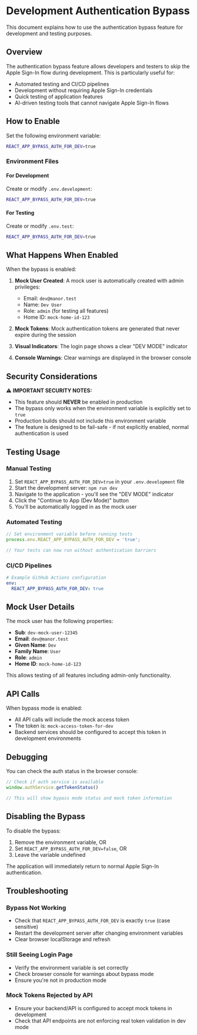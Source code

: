 # Development Authentication Bypass

This document explains how to use the authentication bypass feature for development and testing purposes.

## Overview

The authentication bypass feature allows developers and testers to skip the Apple Sign-In flow during development. This is particularly useful for:

- Automated testing and CI/CD pipelines
- Development without requiring Apple Sign-In credentials
- Quick testing of application features
- AI-driven testing tools that cannot navigate Apple Sign-In flows

## How to Enable

Set the following environment variable:

```bash
REACT_APP_BYPASS_AUTH_FOR_DEV=true
```

### Environment Files

#### For Development
Create or modify `.env.development`:
```bash
REACT_APP_BYPASS_AUTH_FOR_DEV=true
```

#### For Testing
Create or modify `.env.test`:
```bash
REACT_APP_BYPASS_AUTH_FOR_DEV=true
```

## What Happens When Enabled

When the bypass is enabled:

1. **Mock User Created**: A mock user is automatically created with admin privileges:
   - Email: `dev@manor.test`
   - Name: `Dev User`
   - Role: `admin` (for testing all features)
   - Home ID: `mock-home-id-123`

2. **Mock Tokens**: Mock authentication tokens are generated that never expire during the session

3. **Visual Indicators**: The login page shows a clear "DEV MODE" indicator

4. **Console Warnings**: Clear warnings are displayed in the browser console

## Security Considerations

⚠️ **IMPORTANT SECURITY NOTES:**

- This feature should **NEVER** be enabled in production
- The bypass only works when the environment variable is explicitly set to `true`
- Production builds should not include this environment variable
- The feature is designed to be fail-safe - if not explicitly enabled, normal authentication is used

## Testing Usage

### Manual Testing
1. Set `REACT_APP_BYPASS_AUTH_FOR_DEV=true` in your `.env.development` file
2. Start the development server: `npm run dev`
3. Navigate to the application - you'll see the "DEV MODE" indicator
4. Click the "Continue to App (Dev Mode)" button
5. You'll be automatically logged in as the mock user

### Automated Testing
```javascript
// Set environment variable before running tests
process.env.REACT_APP_BYPASS_AUTH_FOR_DEV = 'true';

// Your tests can now run without authentication barriers
```

### CI/CD Pipelines
```yaml
# Example GitHub Actions configuration
env:
  REACT_APP_BYPASS_AUTH_FOR_DEV: true
```

## Mock User Details

The mock user has the following properties:
- **Sub**: `dev-mock-user-12345`
- **Email**: `dev@manor.test`
- **Given Name**: `Dev`
- **Family Name**: `User`
- **Role**: `admin`
- **Home ID**: `mock-home-id-123`

This allows testing of all features including admin-only functionality.

## API Calls

When bypass mode is enabled:
- All API calls will include the mock access token
- The token is: `mock-access-token-for-dev`
- Backend services should be configured to accept this token in development environments

## Debugging

You can check the auth status in the browser console:
```javascript
// Check if auth service is available
window.authService.getTokenStatus()

// This will show bypass mode status and mock token information
```

## Disabling the Bypass

To disable the bypass:
1. Remove the environment variable, OR
2. Set `REACT_APP_BYPASS_AUTH_FOR_DEV=false`, OR
3. Leave the variable undefined

The application will immediately return to normal Apple Sign-In authentication.

## Troubleshooting

### Bypass Not Working
- Check that `REACT_APP_BYPASS_AUTH_FOR_DEV` is exactly `true` (case sensitive)
- Restart the development server after changing environment variables
- Clear browser localStorage and refresh

### Still Seeing Login Page
- Verify the environment variable is set correctly
- Check browser console for warnings about bypass mode
- Ensure you're not in production mode

### Mock Tokens Rejected by API
- Ensure your backend/API is configured to accept mock tokens in development
- Check that API endpoints are not enforcing real token validation in dev mode